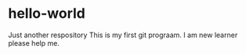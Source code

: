 # hello-world
Just another respository
This is my first git prograam.
I am new learner please help me.
